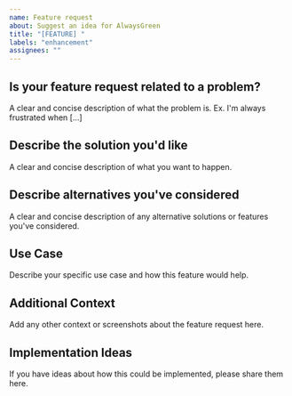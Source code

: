 ```yaml
---
name: Feature request
about: Suggest an idea for AlwaysGreen
title: "[FEATURE] "
labels: "enhancement"
assignees: ""
---
```


## Is your feature request related to a problem?

A clear and concise description of what the problem is. Ex. I'm always frustrated when [...]

## Describe the solution you'd like

A clear and concise description of what you want to happen.

## Describe alternatives you've considered

A clear and concise description of any alternative solutions or features you've considered.

## Use Case

Describe your specific use case and how this feature would help.

## Additional Context

Add any other context or screenshots about the feature request here.

## Implementation Ideas

If you have ideas about how this could be implemented, please share them here.
